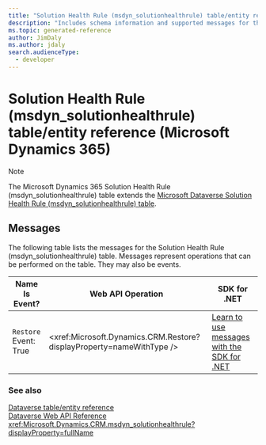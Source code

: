 ```yaml
---
title: "Solution Health Rule (msdyn_solutionhealthrule) table/entity reference (Microsoft Dynamics 365)"
description: "Includes schema information and supported messages for the Solution Health Rule (msdyn_solutionhealthrule) table/entity with Microsoft Dynamics 365."
ms.topic: generated-reference
author: JimDaly
ms.author: jdaly
search.audienceType: 
  - developer
---
```


# Solution Health Rule (msdyn_solutionhealthrule) table/entity reference (Microsoft Dynamics 365)



> [!NOTE]
> The Microsoft Dynamics 365 Solution Health Rule (msdyn_solutionhealthrule) table extends the [Microsoft Dataverse Solution Health Rule (msdyn_solutionhealthrule) table](/power-apps/developer/data-platform/reference/entities/msdyn_solutionhealthrule).


## Messages

The following table lists the messages for the Solution Health Rule (msdyn_solutionhealthrule) table.
Messages represent operations that can be performed on the table. They may also be events.

| Name <br />Is Event? |Web API Operation |SDK for .NET |
| ---- | ----- |----- |
| `Restore`<br />Event: True |<xref:Microsoft.Dynamics.CRM.Restore?displayProperty=nameWithType /> |[Learn to use messages with the SDK for .NET](/power-apps/developer/data-platform/org-service/use-messages)|





### See also

[Dataverse table/entity reference](/power-apps/developer/data-platform/reference/about-entity-reference)  
[Dataverse Web API Reference](/power-apps/developer/data-platform/webapi/reference/about)   
<xref:Microsoft.Dynamics.CRM.msdyn_solutionhealthrule?displayProperty=fullName>
